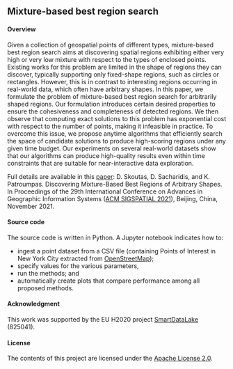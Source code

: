 ## Mixture-based best region search

#### Overview

Given a collection of geospatial points of different types, mixture-based best region search aims at discovering spatial regions exhibiting either very high or very low mixture with respect to the types of enclosed points. Existing works for this problem are limited in the shape of regions they can discover, typically supporting only fixed-shape regions, such as circles or rectangles. However, this is in contrast to interesting regions occurring in real-world data, which often have arbitrary shapes. In this paper, we formulate the problem of mixture-based best region search for arbitrarily shaped regions. Our formulation introduces certain desired properties to ensure the cohesiveness and completeness of detected regions. We then observe that computing exact solutions to this problem has exponential cost with respect to the number of points, making it infeasible in practice. To overcome this issue, we propose anytime algorithms that efficiently search the space of candidate solutions to produce high-scoring regions under any given time budget. Our experiments on several real-world datasets show that our algorithms can produce high-quality results even within time constraints that are suitable for near-interactive data exploration.

Full details are available in this [paper](https://doi.org/10.1145/3474717.3484215): D. Skoutas, D. Sacharidis, and K. Patroumpas. Discovering Mixture-Based Best Regions of Arbitrary Shapes. In Proceedings of the 29th International Conference on Advances in Geographic Information Systems ([ACM SIGSPATIAL 2021](https://sigspatial2021.sigspatial.org/)), Beijing, China, November 2021.

#### Source code

The source code is written in Python. A Jupyter notebook indicates how to: 

- ingest a point dataset from a CSV file (containing Points of Interest in New York City extracted from [OpenStreetMap](https://www.openstreetmap.org/));
- specify values for the various parameters,
- run the methods; and 
- automatically create plots that compare performance among all proposed methods.

#### Acknowledgment

This work was supported by the EU H2020 project [SmartDataLake](http://smartdatalake.eu/) (825041).

#### License

The contents of this project are licensed under the [Apache License 2.0](https://github.com/SLIPO-EU/loci/blob/master/LICENSE).
